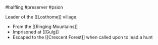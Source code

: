 #halfling #preserver #psion 

Leader of the [[Losthome]] village.

- From the [[Ringing Mountains]]
- Imprisoned at [[Gulg]]
- Escaped to the [[Crescent Forest]] when called upon to lead a hunt